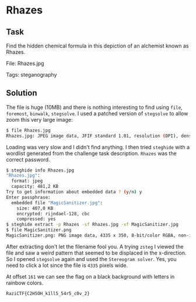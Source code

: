 # Rhazes

## Task

Find the hidden chemical formula in this depiction of an alchemist known as Rhazes.

File: Rhazes.jpg

Tags: steganography

## Solution

The file is huge (10MB) and there is nothing interesting to find using `file`, `foremost`, `binwalk`, `stegsolve`. I used a patched version of `stegsolve` to allow zoom this very large image:

```bash
$ file Rhazes.jpg
Rhazes.jpg: JPEG image data, JFIF standard 1.01, resolution (DPI), density 72x72, segment length 16, baseline, precision 8, 8536x9688, components 3
```

Loading was very slow and I didn't find anything. I then tried `steghide` with a wordlist generated from the challenge task description. `Rhazes` was the correct password.

```bash
$ steghide info Rhazes.jpg
"Rhazes.jpg":
  format: jpeg
  capacity: 481,2 KB
Try to get information about embedded data ? (y/n) y
Enter passphrase:
  embedded file "MagicSanitizer.jpg":
    size: 407,0 KB
    encrypted: rijndael-128, cbc
    compressed: yes
$ steghide extract -p Rhazes -sf Rhazes.jpg -xf MagicSanitizer.jpg
$ file MagicSanitizer.png
MagicSanitizer.png: PNG image data, 4335 x 350, 8-bit/color RGBA, non-interlaced
```

After extracting don't let the filename fool you. A trying `zsteg` I viewed the file and saw a weird pattern that seemed to be displaced in the x-direction. So I opened `stegsolve` again and used the `Stereogram solver`. Yes, you need to click a lot since the file is `4335` pixels wide.

At offset `161` we can see the flag on a black background with letters in rainbow colors.

`RaziCTF{C2H5OH_k1ll5_54r5_c0v_2}`
